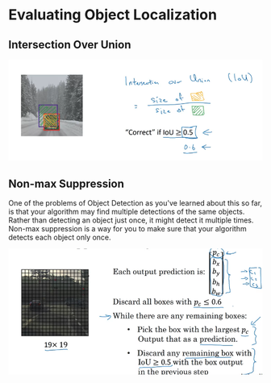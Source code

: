 # Evaluating Object Localization

## Intersection Over Union

![](../.gitbook/assets/screen-shot-2020-09-24-at-3.37.41-pm.png)

## Non-max Suppression

One of the problems of Object Detection as you've learned about this so far, is that your algorithm may find multiple detections of the same objects. Rather than detecting an object just once, it might detect it multiple times. Non-max suppression is a way for you to make sure that your algorithm detects each object only once.

![](../.gitbook/assets/screen-shot-2020-09-24-at-3.47.07-pm.png)


